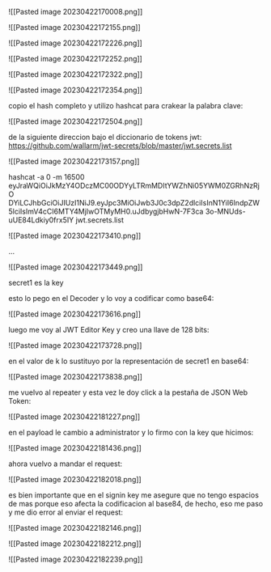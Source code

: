 ![[Pasted image 20230422170008.png]]

![[Pasted image 20230422172155.png]]

![[Pasted image 20230422172226.png]]

![[Pasted image 20230422172252.png]]

![[Pasted image 20230422172322.png]]

![[Pasted image 20230422172354.png]]

copio el hash completo y utilizo hashcat para crakear la palabra clave:

![[Pasted image 20230422172504.png]]

de la siguiente direccion bajo el diccionario de tokens jwt: https://github.com/wallarm/jwt-secrets/blob/master/jwt.secrets.list

![[Pasted image 20230422173157.png]]

hashcat -a 0 -m 16500 eyJraWQiOiJkMzY4ODczMC00ODYyLTRmMDItYWZhNi05YWM0ZGRhNzRjO
DYiLCJhbGciOiJIUzI1NiJ9.eyJpc3MiOiJwb3J0c3dpZ2dlciIsInN1YiI6IndpZW5lciIsImV4cCI6MTY4MjIwOTMyMH0.uJdbygjbHwN-7F3ca
3o-MNUds-uUE84Ldkiy0frx5IY jwt.secrets.list 

![[Pasted image 20230422173410.png]]

...

![[Pasted image 20230422173449.png]]

secret1 es la key

esto lo pego en el Decoder y lo voy a codificar como base64:

![[Pasted image 20230422173616.png]]

luego me voy al JWT Editor Key y creo una llave de 128 bits:

![[Pasted image 20230422173728.png]]

en el valor de k lo sustituyo por la representación de secret1 en base64:

![[Pasted image 20230422173838.png]]

me vuelvo al repeater y esta vez le doy click a la pestaña de JSON Web Token:

![[Pasted image 20230422181227.png]]

en el payload le cambio a administrator y lo firmo con la key que hicimos:

![[Pasted image 20230422181436.png]]

ahora vuelvo a mandar el request:

![[Pasted image 20230422182018.png]]

es bien importante que en el signin key me asegure que no tengo espacios de mas porque eso afecta la codificacion al base84, de hecho, eso me paso y me dio error al enviar el request:

![[Pasted image 20230422182146.png]]

![[Pasted image 20230422182212.png]]

![[Pasted image 20230422182239.png]]
